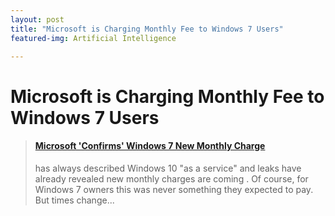 ```yaml
---
layout: post
title: "Microsoft is Charging Monthly Fee to Windows 7 Users"
featured-img: Artificial Intelligence

---
```


# Microsoft is Charging Monthly Fee to Windows 7 Users


<blockquote class="embedly-card"><h4><a href="https://www.forbes.com/sites/gordonkelly/2018/09/08/microsoft-windows-7-monthly-charge-windows-10-free-upgrade-cost/#223090762db1">Microsoft 'Confirms' Windows 7 New Monthly Charge</a></h4><p>has always described Windows 10 "as a service" and leaks have already revealed new monthly charges are coming . Of course, for Windows 7 owners this was never something they expected to pay. But times change...</p></blockquote>
<script async src="//cdn.embedly.com/widgets/platform.js" charset="UTF-8"></script>
